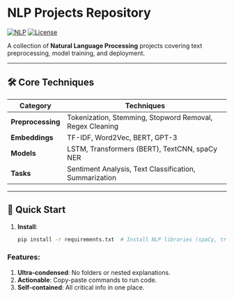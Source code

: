# NLP Projects Repository

[![NLP](https://img.shields.io/badge/NLP-Python-blue)](https://python.org)
[![License](https://img.shields.io/badge/License-MIT-green)](LICENSE)

A collection of **Natural Language Processing** projects covering text preprocessing, model training, and deployment.

---

## 🛠️ Core Techniques  
| **Category**          | **Techniques**                                      |  
|-----------------------|----------------------------------------------------|  
| **Preprocessing**     | Tokenization, Stemming, Stopword Removal, Regex Cleaning |  
| **Embeddings**        | TF-IDF, Word2Vec, BERT, GPT-3                      |  
| **Models**            | LSTM, Transformers (BERT), TextCNN, spaCy NER      |  
| **Tasks**             | Sentiment Analysis, Text Classification, Summarization |  

---

## 🚀 Quick Start  
1. **Install**:  
   ```bash  
   pip install -r requirements.txt  # Install NLP libraries (spaCy, transformers, torch)

   
### Features:  
1. **Ultra-condensed**: No folders or nested explanations.  
2. **Actionable**: Copy-paste commands to run code.  
3. **Self-contained**: All critical info in one place.  
